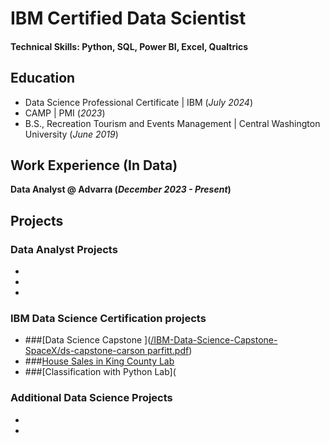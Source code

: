 # IBM Certified Data Scientist
 
#### Technical Skills: Python, SQL, Power BI, Excel, Qualtrics

## Education
- Data Science Professional Certificate | IBM (_July 2024_)								       		
- CAMP	|                                  PMI (_2023_)	 			        		
- B.S., Recreation Tourism and Events Management | Central Washington University (_June 2019_)

## Work Experience (In Data)
**Data Analyst @ Advarra  (_December 2023 - Present_)**


## Projects
### Data Analyst Projects 
-
-
-


### IBM Data Science Certification projects
- ###[Data Science Capstone ]([/IBM-Data-Science-Capstone-SpaceX/ds-capstone-carson parfitt.pdf](https://github.com/CarsonParfitt/carsonparfitt.github.io/tree/bbdc833c0570aea13cfc490028ec5f122bafc526/IBM-Data-Science-Capstone-SpaceX))
- ###[House Sales in King County Lab](https://github.com/CarsonParfitt/carsonparfitt.github.io/blob/998d5ce516d989b1165b1be8a77ed2ed7dce8bdf/IBM%20Courses/House_Sales_in_King_Count_USA%20(1).ipynb)
- ###[Classification with Python Lab](
 

### Additional Data Science Projects 
-
-

